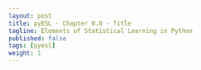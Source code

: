 ```yaml
---
layout: post
title: pyESL - Chapter 0.0 - Title
tagline: Elements of Statistical Learning in Python
published: false
tags: [pyesl]
weight: 1
---
```


<!--
<img class="img-left" align="left" src="{{ site.url }}/images/">
-->
